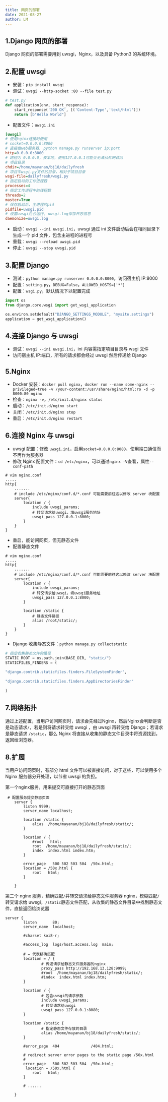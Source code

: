 ```yaml
---
title: 网页的部署
date: 2021-08-27
author: LM
---
```


## 1.Django 网页的部署

Django 网页的部署需要用到 uwsgi，Nginx，以及具备 Python3 的系统环境。

## 2.配置 uwsgi

- 安装：`pip install uwsgi`
- 测试：`uwsgi --http-socket :80 --file test.py`

```python
# test.py
def application(env, start_response):
    start_response('200 OK', [('Content-Type','text/html')])
    return [b"Hello World"]
```

- 配置文件：`uwsgi.ini`

```ini
[uwsgi]
# 使用nginx连接时使用
# socket=0.0.0.0:8000
# 直接做web服务器, python manage.py runserver ip:port
http=0.0.0.0:8000
# 路径为 0.0.0.0，表本地，使用127.0.0.1可能会无法从外网访问
# 项目目录
chdir=/home/mayanan/bj18/dailyfresh
# 项目中wsgi.py文件的目录，相对于项目目录
wsgi-file=dailyfresh/wsgi.py
# 指定启动的工作进程数
processes=4
# 指定工作进程中的线程数
threads=2
master=True
# 保存启动后，主进程的pid
pidfile=uwsgi.pid
# 设置uwsgi后台运行, uwsgi.log保存日志信息
daemonize=uwsgi.log
```

- 启动：`uwsgi --ini uwsgi.ini`，uwsgi 通过 ini 文件启动后会在相同目录下生成一个 pid 文件，包含主进程的进程号
- 重载：`uwsgi --reload uwsgi.pid`
- 停止：`uwsgi --stop uwsgi.pid`

## 3.配置 Django

- 测试：`python manage.py runserver 0.0.0.0:8000`，访问宿主机 IP:8000
- 配置：`setting.py`，`DEBUG=False`，`ALLOWED_HOSTS=['*']`
- 配置：`wsgi.py`，默认情况下以配置完成

```python
import os
from django.core.wsgi import get_wsgi_application

os.environ.setdefault("DJANGO_SETTINGS_MODULE", "mysite.settings")
application = get_wsgi_application()
```

## 4.连接 Django 与 uwsgi

- 测试：`uwsgi --ini uwsgi.ini`，ini 内容需指定项目目录与 wsgi 文件
- 访问宿主机 IP:端口，所有的请求都会经过 uwsgi 然后传递给 Django

## 5.Nginx

- Docker 安装：`docker pull nginx`，`docker run --name some-nginx --privileged=true -v /your-content:/usr/share/nginx/html:ro -d -p 8000:80 nginx`
- 检查：`nginx -v`，`/etc/init.d/nginx status`
- 启动：`/etc/init.d/nginx start`
- 关闭：`/etc/init.d/nginx stop`
- 重启：`/etc/init.d/nginx restart`

## 6.连接 Nginx 与 uwsgi

- uwsgi 配置：修改 `uwsgi.ini`，启用`socket=0.0.0.0:8080`，使用端口通信而不再作为服务器
- 修改 Nginx 配置文件：`cd /etc/nginx`，可以通过`nginx -V`查看，属性`--conf-path`

```nginx
# vim nginx.conf
.....
http{
    .......
    # include /etc/nginx/conf.d/*.conf 可能需要前往这以修改 server 块配置
    server{
        location / {
            include uwsgi_params;
            # 转交请求给uwsgi，填uwsgi服务地址
            uwsgi_pass 127.0.0.1:8000;
        }
    }
}
```

- 重启，能访问网页，但无静态文件
- 配置静态文件

```nginx
# vim nginx.conf
.....
http{
    .......
    # include /etc/nginx/conf.d/*.conf 可能需要前往这以修改 server 块配置
    server{
        location / {
            include uwsgi_params;
            # 转交请求给uwsgi，填uwsgi服务地址
            uwsgi_pass 127.0.0.1:8000;
        }
        
        location /static {
            # 静态文件路径
            alias /root/static/;
        }
    }
}
```

- Django 收集静态文件：`python manage.py collectstatic`

```python
# 指定收集静态文件的路径
STATIC_ROOT = os.path.join(BASE_DIR, "static/")
STATICFILES_FINDERS = (
 
"django.contrib.staticfiles.finders.FileSystemFinder",
 
"django.contrib.staticfiles.finders.AppDirectoriesFinder"
 
)
```

## 7.网络拓扑

通过上述配置，当用户访问网页时，请求会先经过Nginx，然后Nginx会判断是否是动态请求`/`，若是则将请求转交给 uwsgi ，由 uwsgi 再转交给 Django；若请求是静态请求 `/static`，那么 Nginx 将直接从收集的静态文件目录中将资源找到，返回给浏览器。

## 8.扩展

当用户访问网页时，有部分 html 文件可以被直接访问，对于这些，可以使用多个 Nginx 服务器分开处理，以节省 uwsgi 的负担。

第一个nginx服务，用来提交可直接打开的静态页面

```nginx
 # 配置服务提交静态页面
    server {
        listen 9999;
        server_name localhost;
 
        location /static {
            alias  /home/mayanan/bj18/dailyfresh/static/;
        }
 
        location / {
            #root   html;
            root  /home/mayanan/bj18/dailyfresh/static/;
            index  index.html index.htm;
        }
 
        error_page   500 502 503 504  /50x.html;
        location = /50x.html {
            root   html;
        }
 
    }
```

第二个 nginx 服务，精确匹配`/`并转交请求给静态文件服务器 nginx，模糊匹配`/`转交请求给 uwsgi，`/static`静态文件匹配，从收集的静态文件目录中找到静态文件，直接返回给浏览器

```nginx
server {
        listen       80;
        server_name  localhost;
 
        #charset koi8-r;
 
        #access_log  logs/host.access.log  main;
 
        # = 代表精确匹配
        location = / {
                # 传递请求给静态文件服务器的nginx
                proxy_pass http://192.168.13.128:9999;
                #root  /home/mayanan/bj18/dailyfresh/static/;
                #index  index.html index.htm;
        }
 
        location / {
                # 包含uwsgi的请求参数
                include uwsgi_params;
                # 转交请求给uwsgi
                uwsgi_pass 127.0.0.1:8080;
        }
 
        location /static {
                # 指定静态文件存放的目录
                alias /home/mayanan/bj18/dailyfresh/static/;
        }
 
        #error_page  404              /404.html;
 
        # redirect server error pages to the static page /50x.html
        #
        error_page   500 502 503 504  /50x.html;
         location = /50x.html {
            root   html;
        }
    
        # ......
 
    }
```

